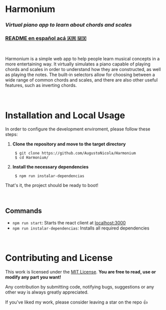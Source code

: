 # Harmonium
### *Virtual piano app to learn about chords and scales*

### [README en español acá :argentina: :mexico:](https://github.com/AugustoNicola/Panaderia-La-Esquina/blob/produccion/README.md)

<br>

Harmonium is a simple web app to help people learn musical concepts in a more entertaining way. It virtually simulates a piano capable of playing chords and scales in order to understand how they are constructed, as well as playing the notes. The built-in selectors allow for choosing between a wide range of common chords and scales, and there are also other useful features, such as inverting chords.

<br />

# Installation and Local Usage
In order to configure the development enviroment, please follow these steps:

1. **Clone the repository and move to the target directory**
	
		$ git clone https://github.com/AugustoNicola/Harmonium
		$ cd Harmonium/

2. **Install the necessary dependencies**
		
		$ npm run instalar-dependencias

That's it, the project should be ready to boot!

<br />

## Commands

* `npm run start`: Starts the react client at [localhost:3000](http://localhost:3000)
* `npm run instalar-dependencias`: Installs all required dependencies

<br />

# Contributing and License
This work is licensed under the [MIT License](https://choosealicense.com/licenses/mit/). **You are free to read, use or modify any part you want!**

Any contribution by submitting code, notifying bugs, suggestions or any other way is always greatly appreciated.

If you've liked my work, please consider leaving a star on the repo :+1: